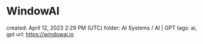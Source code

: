 # WindowAI

created: April 12, 2023 2:29 PM (UTC)
folder: AI Systems / AI | GPT
tags: ai, gpt
url: https://windowai.io